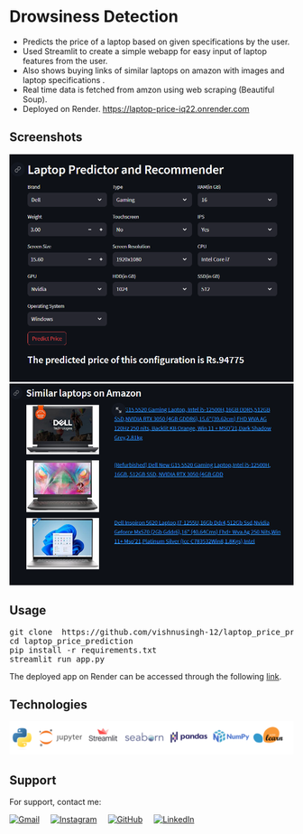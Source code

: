 # Drowsiness Detection

- Predicts the price of a laptop based on given specifications by the user.
- Used Streamlit to create a simple webapp for easy input of laptop features from the user.
- Also shows buying links of similar laptops on amazon with images and laptop specifications . 
- Real time data is fetched from amzon using web scraping (Beautiful Soup).
- Deployed on Render. https://laptop-price-iq22.onrender.com 

## Screenshots
<img width=700 src="https://raw.githubusercontent.com/vishnusingh-12/laptop_price_prediction/master/readme/Capture.PNG">
<img width=700 src="https://raw.githubusercontent.com/vishnusingh-12/laptop_price_prediction/master/readme/Capture2.PNG">



## Usage
<pre>git clone  https://github.com/vishnusingh-12/laptop_price_prediction
cd laptop_price_prediction
pip install -r requirements.txt
streamlit run app.py </pre>


The deployed app on Render can be accessed through the following <a href="https://laptop-price-iq22.onrender.com">link</a>.


## Technologies
<img src="https://raw.githubusercontent.com/vishnusingh-12/laptop_price_prediction/master/readme/techs.PNG">

## Support

For support, contact me:

[<img src="https://img.icons8.com/color/48/000000/gmail.png" alt="Gmail" width="30" height="30">](mailto:vishnusingh1995@gmail.com)
&nbsp;&nbsp;&nbsp;
[<img src="https://img.icons8.com/color/48/000000/instagram-new.png" alt="Instagram" width="30" height="30">](https://www.instagram.com/vishnusingh12/)
&nbsp;&nbsp;&nbsp;
[<img src="https://img.icons8.com/ios-filled/50/000000/github.png" alt="GitHub" width="30" height="30">](https://github.com/vishnusingh-12)
&nbsp;&nbsp;&nbsp;
[<img src="https://img.icons8.com/color/48/000000/linkedin.png" alt="LinkedIn" width="30" height="30">](https://www.linkedin.com/in/singh-vishnu)

